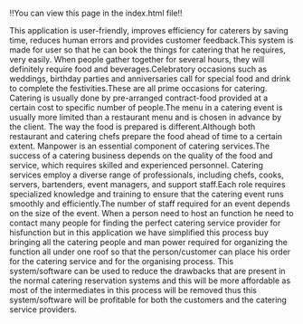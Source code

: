 !!You can view this page in the index.html file!!

This application is user-friendly, improves efficiency for caterers by saving time, reduces human errors and provides customer feedback.This system is made for user so that he can book the things for catering that he requires, very easily.
When people gather together for several hours, they will definitely require food and beverages.Celebratory occasions such as weddings, birthday parties and anniversaries call for special food and drink to 
complete the festivities.These are all prime occasions for catering. Catering is usually done by pre-arranged contract-food provided at a certain cost to specific number of people.The menu in a catering event
is usually more limited than a restaurant menu and is chosen in advance by the client. The way the food is prepared is different.Although both restaurant and catering chefs prepare the food ahead of time to 
a certain extent. Manpower is an essential component of catering services.The success of a catering business depends on the quality of the food and service, which requires skilled and experienced personnel.
Catering services employ a diverse range of professionals, including chefs, cooks, servers, bartenders, event managers, and support staff.Each role requires specialized knowledge and training to ensure that 
the catering event runs smoothly and efficiently.The number of staff required for an event depends on the size of the event. When a person need to host an function he need to contact many people for finding 
the perfect catering service provider for hisfunction but in this application we have simplified this process buy bringing all the catering people and man power required for organizing the function all under 
one roof so that the person/customer can place his order for the catering service and for the organising process. This system/software can be used to reduce the drawbacks that are present in the normal 
catering reservation systems and this will be more affordable as most of the intermediates in this process will be removed thus this system/software will be profitable for both the customers and the catering
service providers.
